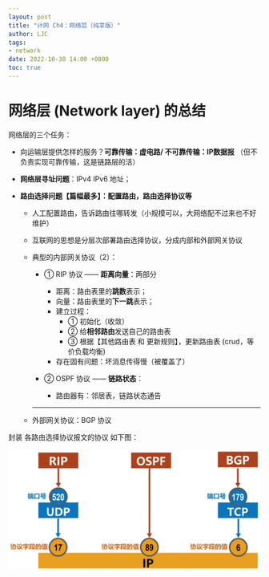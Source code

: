 ```yaml
---
layout: post
title: "计网 Ch4：网络层（纯享版）"
author: LJC
tags:
- network
date: 2022-10-30 14:00 +0800
toc: true
---
```


# 网络层 (Network layer) 的总结

网络层的三个任务：
- 向运输层提供怎样的服务？**可靠传输：虚电路/ 不可靠传输：IP数据报** （但不负责实现可靠传输，这是链路层的活）

- **网络层寻址问题**：IPv4 IPv6 地址；

- **路由选择问题【篇幅最多】：配置路由，路由选择协议等**

    - 人工配置路由，告诉路由往哪转发（小规模可以，大网络配不过来也不好维护）
    - 互联网的思想是分层次部署路由选择协议，分成内部和外部网关协议
    - 典型的内部网关协议（2）：
        - ① RIP 协议 —— **距离向量**：两部分
            - 距离：路由表里的**跳数**表示；
            - 向量：路由表里的**下一跳**表示；
            - 建立过程：
                - ① 初始化（收敛）
                - ② 给**相邻路由**发送自己的路由表
                - ③ 根据【其他路由表 和 更新规则】，更新路由表 (crud，等价负载均衡)
            - 存在固有问题：坏消息传得慢（被覆盖了）
        
        - ② OSPF 协议 —— **链路状态**：
            - 路由器有：邻居表，链路状态通告
        ---
    
    - 外部网关协议：BGP 协议


封装 各路由选择协议报文的协议 如下图：

![router05.png](/images/net/router05.png "路由选择协议的封装")